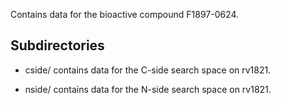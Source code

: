 Contains data for the bioactive compound F1897-0624.

## Subdirectories

- cside/ contains data for the C-side search space on rv1821.

- nside/ contains data for the N-side search space on rv1821.

